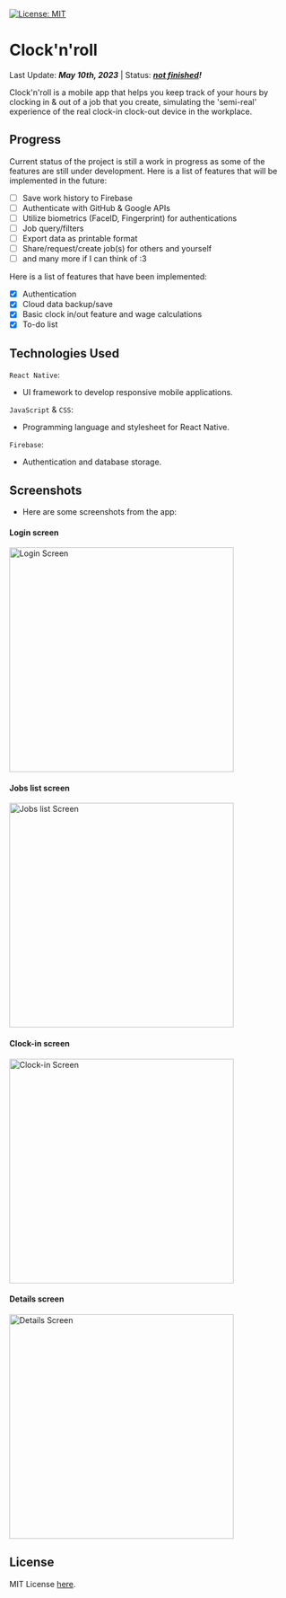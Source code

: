 [![License: MIT](https://img.shields.io/badge/License-MIT-yellow.svg)](https://opensource.org/licenses/MIT)


# Clock'n'roll

Last Update: *__May 10th, 2023__* | Status: *__<ins>not finished</ins>!__*

Clock'n'roll is a mobile app that helps you keep track of your hours by clocking in & out of a job that you create, simulating the 'semi-real' experience of the real clock-in clock-out device in the workplace.

## Progress

Current status of the project is still a work in progress as some of the features are still under development. Here is a list of features that will be implemented in the future:

- [ ] Save work history to Firebase
- [ ] Authenticate with GitHub & Google APIs
- [ ] Utilize biometrics (FaceID, Fingerprint) for authentications
- [ ] Job query/filters
- [ ] Export data as printable format
- [ ] Share/request/create job(s) for others and yourself
- [ ] and many more if I can think of :3

Here is a list of features that have been implemented:

- [X] Authentication
- [X] Cloud data backup/save
- [X] Basic clock in/out feature and wage calculations
- [X] To-do list

## Technologies Used

`React Native`:
  - UI framework to develop responsive mobile applications.

`JavaScript` & `CSS`:
  - Programming language and stylesheet for React Native.

`Firebase`:
  - Authentication and database storage.


## Screenshots

- Here are some screenshots from the app:

#### Login screen

<img alt="Login Screen" src="./assets/screenshots/cnc-login-screen.png" width="400">

#### Jobs list screen

<img alt="Jobs list Screen" src="./assets/screenshots/cnc-jobs-list.png" width="400">

#### Clock-in screen

<img alt="Clock-in Screen" src="./assets/screenshots/cnc-clock-in-interface.png" width="400">

#### Details screen

<img alt="Details Screen" src="./assets/screenshots/cnc-details.png" width="400">


## License

MIT License [here](./LICENSE).
